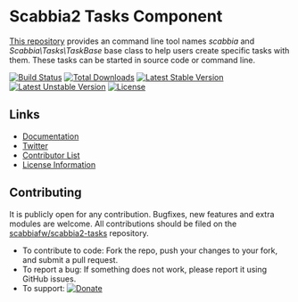 # Scabbia2 Tasks Component

[This repository](https://github.com/scabbiafw/scabbia2-tasks/) provides an command line tool names *scabbia* and *Scabbia\Tasks\TaskBase* base class to help users create specific tasks with them. These tasks can be started in source code or command line.

[![Build Status](https://travis-ci.org/scabbiafw/scabbia2-tasks.png?branch=master)](https://travis-ci.org/scabbiafw/scabbia2-tasks)
[![Total Downloads](https://poser.pugx.org/scabbiafw/scabbia2-tasks/downloads.png)](https://packagist.org/packages/scabbiafw/scabbia2-tasks)
[![Latest Stable Version](https://poser.pugx.org/scabbiafw/scabbia2-tasks/v/stable)](https://packagist.org/packages/scabbiafw/scabbia2-tasks)
[![Latest Unstable Version](https://poser.pugx.org/scabbiafw/scabbia2-tasks/v/unstable)](https://packagist.org/packages/scabbiafw/scabbia2-tasks)
[![License](https://poser.pugx.org/scabbiafw/scabbia2-tasks/license.png)](https://packagist.org/packages/scabbiafw/scabbia2-tasks)

## Links
- [Documentation](http://scabbiafw.com/docs/)
- [Twitter](https://twitter.com/scabbiafw)
- [Contributor List](contributors.md)
- [License Information](LICENSE)


## Contributing
It is publicly open for any contribution. Bugfixes, new features and extra modules are welcome. All contributions should be filed on the [scabbiafw/scabbia2-tasks](https://github.com/scabbiafw/scabbia2-tasks) repository.

* To contribute to code: Fork the repo, push your changes to your fork, and submit a pull request.
* To report a bug: If something does not work, please report it using GitHub issues.
* To support: [![Donate](https://www.paypalobjects.com/en_US/i/btn/btn_donate_LG.gif)](https://www.paypal.com/cgi-bin/webscr?cmd=_s-xclick&hosted_button_id=BXNMWG56V6LYS)
